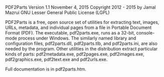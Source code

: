 PDF2Parts
Version 1.1
November 4, 2015
Copyright 2012 - 2015 by Jamal Mazrui
GNU Lesser General Public License (LGPL)

PDF2Parts is a free, open source set of utilities for extracting text, images, URLs, metadata, and individual pages from a file in Portable Document Format (PDF).  The executable, pdf2parts.exe, runs as a 32-bit, console-mode process under Windows.  The similarly named library and configuration files, pdf2parts.dll, pdf2parts.tlb, and pdf2parts.ini, are also needed by the program.  Other utilities in the distribution extract particular kinds of parts:  pdf2metadata.exe, pdf2pages.exe, pdf2images.exe, pdf2graphics.exe, pdf2text.exe and pdf2urls.exe.

Full documentation is in pdf2parts.htm.
